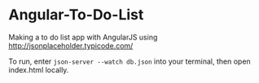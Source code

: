 # Angular-To-Do-List
Making a to do list app with AngularJS using http://jsonplaceholder.typicode.com/

To run, enter ```json-server --watch db.json``` into your terminal, then open index.html locally.
